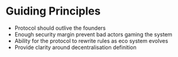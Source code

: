 # Guiding Principles

* Protocol should outlive the founders
* Enough security margin prevent bad actors gaming the system 
* Ability for the protocol to rewrite rules as eco system evolves
* Provide clarity around decentralisation definition